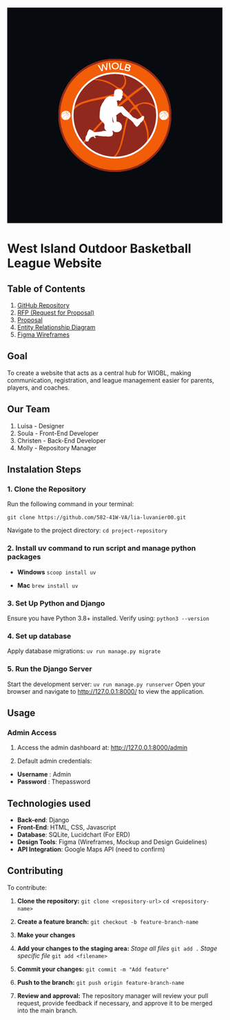 ![logo](wiobl/static/images/logo.png)
# West Island Outdoor Basketball League Website


## Table of Contents
1. [GitHub Repository](https://github.com/582-41W-VA/lia-luvanier00/tree/main)
2. [RFP (Request for Proposal)](https://docs.google.com/document/d/1WLQ_GswqJwIRbnHFPSIlzlHetLjbXj94HI-ERWHspRI/edit?tab=t.mpckphpi7ntj)
3. [Proposal](https://docs.google.com/document/d/1WLQ_GswqJwIRbnHFPSIlzlHetLjbXj94HI-ERWHspRI/edit?tab=t.9om3eiq4lxq)
4. [Entity Relationship Diagram](https://lucid.app/lucidchart/335aa6e0-9dd2-446b-80c1-2c08e38ef9b2/edit?beaconFlowId=1D63F15EC9B78776&invitationId=inv_94cee053-f71d-4cc7-9816-eb9320e8e7a1&page=0_0#)
5. [Figma Wireframes](https://www.figma.com/design/WLOc988dywSjxurEWN92fa/Wireframes?node-id=0-1&t=qbD3A2jEqaPXnfRB-1)


## Goal 

To create a website that acts as a central hub for WIOBL, making communication, registration, and league management easier for parents, players, and coaches.


## Our Team 

1. Luisa - Designer
2. Soula - Front-End Developer
3. Christen - Back-End Developer 
4. Molly - Repository Manager

## Instalation Steps

### 1. Clone the Repository

Run the following command in your terminal:
```
git clone https://github.com/582-41W-VA/lia-luvanier00.git
````
Navigate to the project directory:
```cd project-repository```

### 2. Install uv command to run script and manage python packages

- **Windows**
```scoop install uv```

- **Mac**
```brew install uv```

###  3. Set Up Python and Django

Ensure you have Python 3.8+ installed. Verify using:
```python3 --version```

### 4. Set up database

Apply database migrations:
```uv run manage.py migrate```


### 5. Run the Django Server
Start the development server:
```uv run manage.py runserver```
Open your browser and navigate to http://127.0.0.1:8000/ to view the application.

## Usage

### Admin Access

1. Access the admin dashboard at:
http://127.0.0.1:8000/admin

2. Default admin credentials:
- **Username** : Admin
- **Password** : Thepassword

## Technologies used 

- **Back-end**: Django
- **Front-End**: HTML, CSS, Javascript
- **Database**: SQLite, Lucidchart (For ERD)
- **Design Tools**: Figma (Wireframes, Mockup and Design Guidelines)
- **API Integration**: Google Maps API (need to confirm)

## Contributing

To contribute:

1. **Clone the repository:**
```git clone <repository-url>```
```cd <repository-name>```

2. **Create a feature branch:**
```git checkout -b feature-branch-name```

3. **Make your changes**

4. **Add your changes to the staging area:**
*Stage all files*
```git add .```
*Stage specific file*
```git add <filename>```

5. **Commit your changes:**
```git commit -m "Add feature"```

6. **Push to the branch:**
```git push origin feature-branch-name```

7. **Review and approval:**
The repository manager will review your pull request, provide feedback if necessary, and approve it to be merged into the main branch.